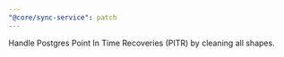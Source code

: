 ```yaml
---
"@core/sync-service": patch
---
```


Handle Postgres Point In Time Recoveries (PITR) by cleaning all shapes.
